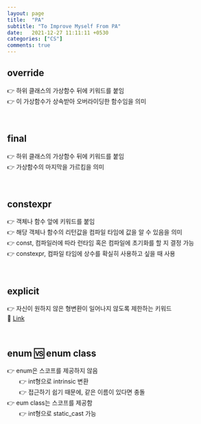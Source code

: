 ```yaml
---
layout: page
title:  "PA"
subtitle: "To Improve Myself From PA"
date:   2021-12-27 11:11:11 +0530
categories: ["CS"]
comments: true
---
```

## override
👉 하위 클래스의 가상함수 뒤에 키워드를 붙임  
👉 이 가상함수가 상속받아 오버라이딩한 함수임을 의미  

<br>

## final
👉 하위 클래스의 가상함수 뒤에 키워드를 붙임  
👉 가상함수의 마지막을 가르킴을 의미  

<br>

## constexpr
👉 객체나 함수 앞에 키워드를 붙임  
👉 해당 객체나 함수의 리턴값을 컴파일 타임에 값을 알 수 있음을 의미    
👉 const, 컴파일러에 따라 런타임 혹은 컴파일에 초기화를 할 지 결정 가능  
👉 constexpr, 컴파일 타임에 상수를 확실히 사용하고 싶을 때 사용  

<br>

## explicit
👉 자신이 원하지 않은 형변환이 일어나지 않도록 제한하는 키워드  
👋 [Link][Link1]  

<br>

## enum 🆚 enum class
👉 enum은 스코프를 제공하지 않음  
　　👉 int형으로 intrinsic 변환  
　　👉 접근하기 쉽기 때문에, 같은 이름이 있다면 충돌  
👉 eum class는 스코프를 제공함  
　　👉 int형으로 static_cast 가능  

<br>
<br>

<script src="https://utteranc.es/client.js"
        repo="DCherish/DCherish.github.io"
        issue-term="pathname"
        theme="boxy-light"
        crossorigin="anonymous"
        async>
</script>

[Link1]: https://dydtjr1128.github.io/cpp/2019/07/13/Cpp-explicit-keyowrd.html
